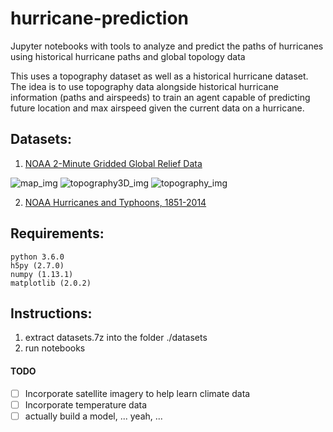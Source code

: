 # hurricane-prediction
Jupyter notebooks with tools to analyze and predict the paths of hurricanes using historical hurricane paths and global topology data

This uses a topography dataset as well as a historical
hurricane dataset. The idea is to use topography
data alongside historical hurricane information (paths and airspeeds)
to train an agent capable of predicting future location and
max airspeed given the current data on a hurricane.

## Datasets:
1. [NOAA 2-Minute Gridded Global Relief Data](https://www.ngdc.noaa.gov/mgg/global/etopo2.html)

![map_img](https://raw.githubusercontent.com/shadySource/hurricane-prediction/master/img/map.PNG?token=AOxEmLXw2QUbTBYXDrRj9c0H6LcwkoNBks5ZvvxEwA%3D%3D)
![topography3D_img](https://github.com/shadySource/hurricane-prediction/blob/master/img/topography3D.png?raw=true)
![topography_img](https://github.com/shadySource/hurricane-prediction/blob/master/img/topography.png?raw=true)

2. [NOAA Hurricanes and Typhoons, 1851-2014](https://www.kaggle.com/noaa/hurricane-database)

## Requirements:
```
python 3.6.0
h5py (2.7.0)
numpy (1.13.1)
matplotlib (2.0.2)
```
## Instructions:
1. extract datasets.7z into the folder ./datasets
2. run notebooks

#### TODO
- [ ] Incorporate satellite imagery to help learn climate data
- [ ] Incorporate temperature data
- [ ] actually build a model, ... yeah, ...

